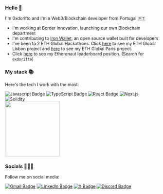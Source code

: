 ### Hello 👋

I'm 0xdorifto and I'm a Web3/Blockchain developer from Portugal 🇵🇹

- I'm working at Border Innovation, launching our own Blockchain department
- I'm contributing to [Iron Wallet](https://github.com/iron-wallet/iron), an open source wallet built for developers
- I've been to 2 ETH Global Hackathons. Click [here](https://ethglobal.com/showcase/peermatch-6ywi8) to see my ETH Global Lisbon project and [here](https://ethglobal.com/showcase/chitchatchain-j1vx0) to see my ETH Global Paris project.
- Click [here](https://ethernaut.openzeppelin.com/leaderboard/) to see my Etherenaut leaderboard position. (Search for `0xdorifto`)

### My stack 📚

Here's the tech I work with the most:

<div id="stack">
  <img src="https://img.shields.io/badge/JavaScript-F7DF1E?style=for-the-badge&logo=javascript&logoColor=black" alt="Javascript Badge"/>
  <img src="https://img.shields.io/badge/TypeScript-007ACC?style=for-the-badge&logo=typescript&logoColor=white" alt="TypeScript Badge"/>
  <img src="https://img.shields.io/badge/React-20232A?style=for-the-badge&logo=react&logoColor=61DAFB" alt="React Badge"/>
  <img src="https://img.shields.io/badge/Next.js-20232A?style=for-the-badge&logo=next.js&logoColor=white" alt="Next.js"/>
  <img src="https://img.shields.io/badge/Solidity-2B247C?style=for-the-badge&logo=solidity&logoColor=white" alt="Solidity"/>
</div>

<div>
  <img height="180em" src="https://github-readme-stats.vercel.app/api/top-langs/?username=0xdorifto&layout=compact&langs_count=6"/>
</div>

### Socials 🙋🏼‍♂️

Follow me on social media:

<div id="socials">
  <a href="mailto:gastaosousafaria@gmail.com" target="_blank"><img src="https://img.shields.io/badge/Gmail-D14836?style=for-the-badge&logo=gmail&logoColor=white" alt="Gmail Badge"/></a>
  <a href="https://www.linkedin.com/in/gastaosf/" target="_blank"><img src="https://img.shields.io/badge/LinkedIn-blue?style=for-the-badge&logo=linkedin&logoColor=white" alt="LinkedIn Badge"/></a>
  <a href="https://x.com/0xdorifto" target="_blank"><img src="https://img.shields.io/badge/X-black?style=for-the-badge&logo=x&logoColor=white" alt="X Badge"/></a>
  <a href="https://discord.com/users/373964924134883339" target="_blank"><img src="https://img.shields.io/badge/Discord-7289DA?style=for-the-badge&logo=discord&logoColor=white" alt="Discord Badge"/></a>
</div>
